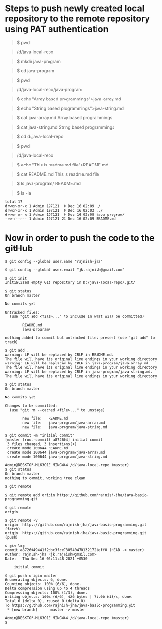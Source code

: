 # Steps to push newly created local repository to the remote repository using PAT authentication
> $ pwd

> /d/java-local-repo 

> $ mkdir java-program

> $ cd java-program

> $ pwd

> /d/java-local-repo/java-program

> $ echo "Array based programmings">java-array.md

> $ echo "String based programmings">java-string.md

> $ cat java-array.md
> Array based programmings

> $ cat java-string.md
> String based programmings

> $ cd d:/java-local-repo

> $ pwd

> /d/java-local-repo

> $ echo "This is readme.md file">README.md

> $ cat README.md
> This is readme.md file

> $ ls
> java-program/  README.md

> $ ls -la
```
total 17
drwxr-xr-x 1 Admin 197121  0 Dec 16 02:09 ./
drwxr-xr-x 1 Admin 197121  0 Dec 16 02:03 ../
drwxr-xr-x 1 Admin 197121  0 Dec 16 02:08 java-program/
-rw-r--r-- 1 Admin 197121 23 Dec 16 02:09 README.md
```
# Now in order to push the code to the gitHub
```
$ git config --global user.name "rajnish-jha"

$ git config --global user.email "jk.rajnish@gmail.com"

$ git init
Initialized empty Git repository in D:/java-local-repo/.git/

$ git status
On branch master

No commits yet

Untracked files:
  (use "git add <file>..." to include in what will be committed)

        README.md
        java-program/

nothing added to commit but untracked files present (use "git add" to track)

$ git add .
warning: LF will be replaced by CRLF in README.md.
The file will have its original line endings in your working directory
warning: LF will be replaced by CRLF in java-program/java-array.md.
The file will have its original line endings in your working directory
warning: LF will be replaced by CRLF in java-program/java-string.md.
The file will have its original line endings in your working directory

$ git status
On branch master

No commits yet

Changes to be committed:
  (use "git rm --cached <file>..." to unstage)

        new file:   README.md
        new file:   java-program/java-array.md
        new file:   java-program/java-string.md

$ git commit -m "initial commit"
[master (root-commit) a872604] initial commit
 3 files changed, 3 insertions(+)
 create mode 100644 README.md
 create mode 100644 java-program/java-array.md
 create mode 100644 java-program/java-string.md

Admin@DESKTOP-ML63O1E MINGW64 /d/java-local-repo (master)
$ git status
On branch master
nothing to commit, working tree clean

$ git remote

$ git remote add origin https://github.com/rajnish-jha/java-basic-programming.git

$ git remote
origin

$ git remote -v
origin  https://github.com/rajnish-jha/java-basic-programming.git (fetch)
origin  https://github.com/rajnish-jha/java-basic-programming.git (push)

$ git log
commit a8726049441f2cbc3fce7305404701321721eff0 (HEAD -> master)
Author: rajnish-jha <jk.rajnish@gmail.com>
Date:   Thu Dec 16 02:11:48 2021 +0530

    initial commit

$ git push origin master
Enumerating objects: 6, done.
Counting objects: 100% (6/6), done.
Delta compression using up to 4 threads
Compressing objects: 100% (3/3), done.
Writing objects: 100% (6/6), 426 bytes | 71.00 KiB/s, done.
Total 6 (delta 0), reused 0 (delta 0)
To https://github.com/rajnish-jha/java-basic-programming.git
 * [new branch]      master -> master

Admin@DESKTOP-ML63O1E MINGW64 /d/java-local-repo (master)
$
```
